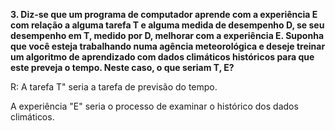 **3. Diz-se que um programa de computador aprende com a experiência E com relação a alguma tarefa T e alguma medida de desempenho D, se seu desempenho em T, medido por D, melhorar com a experiência E. Suponha que você esteja trabalhando numa agência meteorológica e deseje treinar um algoritmo de aprendizado com dados climáticos históricos para que este preveja o tempo. Neste caso, o que seriam T, E?**

R: A tarefa T" seria a tarefa de previsão do tempo. 

A experiência "E" seria o processo de examinar o histórico dos dados climáticos.
